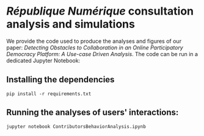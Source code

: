 # *République Numérique* consultation analysis and simulations

We provide the code used to produce the analyses and figures of our paper: *Detecting Obstacles to Collaboration in an 
Online Participatory Democracy Platform: A Use-case Driven Analysis*. The code can be run in a dedicated Jupyter 
Notebook:

## Installing the dependencies

```shell
pip install -r requirements.txt
```

## Running the analyses of users' interactions:

```shell
jupyter notebook ContributorsBehaviorAnalysis.ipynb
```
